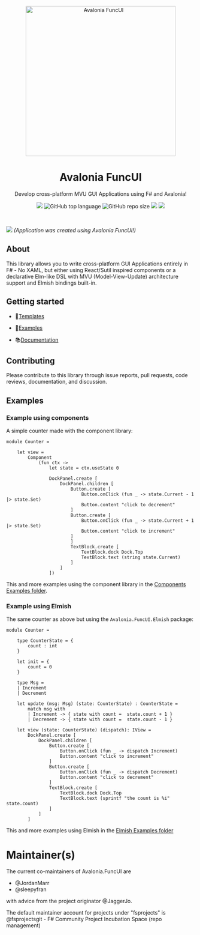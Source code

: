 
<p align="center"><img src="github/img/logo/FuncUI.png" width="400px" alt="Avalonia FuncUI"></p>
<h1 align="center">Avalonia FuncUI</h1>
<p align="center">Develop cross-platform MVU GUI Applications using F# and Avalonia!</p>
<p align="center">
<a href="https://voyonic-labs.visualstudio.com/Avalonia.FuncUI/_apis/build/status/AvaloniaCommunity.Avalonia.FuncUI?branchName=master"><img src="https://voyonic-labs.visualstudio.com/Avalonia.FuncUI/_apis/build/status/AvaloniaCommunity.Avalonia.FuncUI?branchName=master"></a>
<img src="https://img.shields.io/github/languages/top/JaggerJo/Avalonia.FuncUI" alt="GitHub top language">
<img alt="GitHub repo size" src="https://img.shields.io/github/repo-size/JaggerJo/Avalonia.FuncUI">
<img src="https://img.shields.io/github/license/JaggerJo/Avalonia.FuncUI">
<a href="https://gitter.im/Avalonia-FuncUI/community?utm_source=badge&utm_medium=badge&utm_campaign=pr-badge"><img src="https://badges.gitter.im/Avalonia-FuncUI/community.svg"></a>
</p><br>

![](github/img/hero.png)
*(Application was created using Avalonia.FuncUI!)*

## About
This library allows you to write cross-platform GUI Applications entirely in F# - No XAML, but either using React/Sutil inspired components or a declarative Elm-like DSL with MVU (Model-View-Update) architecture support and Elmish bindings built-in.

## Getting started

- 🧱[Templates](./src/Avalonia.FuncUI.Templates)

- 📓[Examples](https://github.com/fsprojects/Avalonia.FuncUI/tree/master/src/Examples)

- 📚[Documentation](https://avaloniacommunity.github.io/Avalonia.FuncUI.Docs/)

## Contributing
Please contribute to this library through issue reports, pull requests, code reviews, documentation, and discussion. 

## Examples
### Example using components
A simple counter made with the component library:

``` f#
module Counter =

    let view =
        Component
            (fun ctx ->
                let state = ctx.useState 0
    
                DockPanel.create [
                    DockPanel.children [
                        Button.create [
                            Button.onClick (fun _ -> state.Current - 1 |> state.Set)
                            Button.content "click to decrement"
                        ]
                        Button.create [
                            Button.onClick (fun _ -> state.Current + 1 |> state.Set)
                            Button.content "click to increment"
                        ]
                        ]
                        TextBlock.create [
                            TextBlock.dock Dock.Top
                            TextBlock.text (string state.Current)
                        ]
                    ]
                ])
```

This and more examples using the component library in the [Components Examples folder](https://github.com/fsprojects/Avalonia.FuncUI/tree/master/src/Examples/Component%20Examples).

### Example using Elmish
The same counter as above but using the `Avalonia.FuncUI.Elmish` package:

```f#
module Counter =

    type CounterState = {
        count : int
    }

    let init = {
        count = 0
    }

    type Msg =
    | Increment
    | Decrement

    let update (msg: Msg) (state: CounterState) : CounterState =
        match msg with
        | Increment -> { state with count =  state.count + 1 }
        | Decrement -> { state with count =  state.count - 1 }
    
    let view (state: CounterState) (dispatch): IView =
        DockPanel.create [
            DockPanel.children [
                Button.create [
                    Button.onClick (fun _ -> dispatch Increment)
                    Button.content "click to increment"
                ]
                Button.create [
                    Button.onClick (fun _ -> dispatch Decrement)
                    Button.content "click to decrement" 
                ]
                TextBlock.create [
                    TextBlock.dock Dock.Top
                    TextBlock.text (sprintf "the count is %i" state.count)
                ]
            ]
        ]    
```

This and more examples using Elmish in the [Elmish Examples folder](https://github.com/fsprojects/Avalonia.FuncUI/tree/master/src/Examples/Elmish%20Examples)

# Maintainer(s)

The current co-maintainers of Avalonia.FuncUI are

* @JordanMarr
* @sleepyfran

with advice from the project originator @JaggerJo.

The default maintainer account for projects under "fsprojects" is @fsprojectsgit - F# Community Project Incubation Space (repo management)
